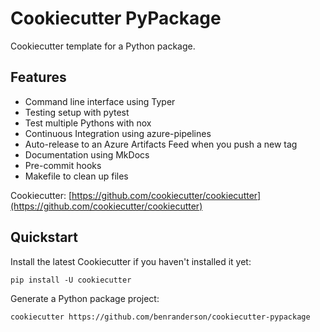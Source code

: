 # Cookiecutter PyPackage

Cookiecutter template for a Python package.

## Features

- Command line interface using Typer
- Testing setup with pytest
- Test multiple Pythons with nox
- Continuous Integration using azure-pipelines
- Auto-release to an Azure Artifacts Feed when you push a new tag
- Documentation using MkDocs
- Pre-commit hooks
- Makefile to clean up files

Cookiecutter: [https://github.com/cookiecutter/cookiecutter](https://github.com/cookiecutter/cookiecutter)

## Quickstart

Install the latest Cookiecutter if you haven't installed it yet:

```shell
pip install -U cookiecutter
```

Generate a Python package project:

```shell
cookiecutter https://github.com/benranderson/cookiecutter-pypackage
```
